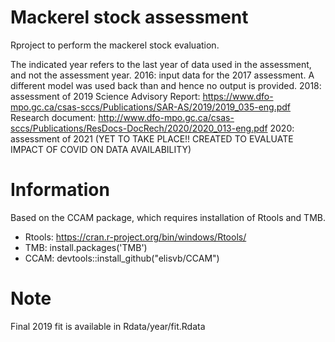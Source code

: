# Mackerel stock assessment

Rproject to perform the mackerel stock evaluation.

The indicated year refers to the last year of data used in the assessment, and not the assessment year.
2016: input data for the 2017 assessment. A different model was used back than and hence no output is provided.
2018: assessment of 2019
				Science Advisory Report: https://www.dfo-mpo.gc.ca/csas-sccs/Publications/SAR-AS/2019/2019_035-eng.pdf
				Research document: http://www.dfo-mpo.gc.ca/csas-sccs/Publications/ResDocs-DocRech/2020/2020_013-eng.pdf 
2020: assessment of 2021 
				(YET TO TAKE PLACE!! CREATED TO EVALUATE IMPACT OF COVID ON DATA AVAILABILITY)

# Information

Based on the CCAM package, which requires installation of Rtools and TMB. 

* Rtools:	https://cran.r-project.org/bin/windows/Rtools/
* TMB:		install.packages('TMB')
* CCAM:		devtools::install_github("elisvb/CCAM")

# Note

Final 2019 fit is available in Rdata/year/fit.Rdata


